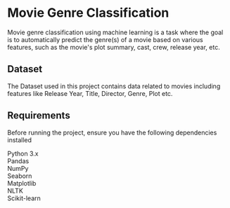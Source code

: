 
# Movie Genre Classification

Movie genre classification using machine learning is a task where the goal is to automatically predict the genre(s) of a movie based on various features, such as the movie's plot summary, cast, crew, release year, etc.

## Dataset
The Dataset used in this project contains data related to movies including features like Release Year, Title, Director, Genre, Plot etc. 
## Requirements
Before running the project, ensure you have the following dependencies installed

Python 3.x   
Pandas  
NumPy  
Seaborn  
Matplotlib  
NLTK  
Scikit-learn